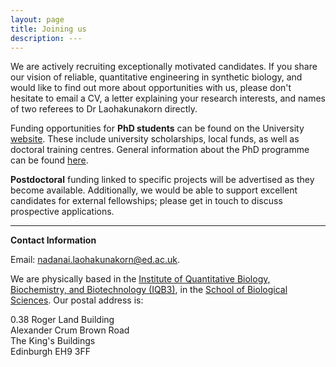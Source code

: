```yaml
---
layout: page
title: Joining us
description: ---
---
```


We are actively recruiting exceptionally motivated candidates. If you share our vision of reliable, quantitative engineering in synthetic biology, and would like to find out more about opportunities with us, please don't hesitate to email a CV, a letter explaining your research interests, and names of two referees to Dr Laohakunakorn directly. 

Funding opportunities for **PhD students** can be found on the University [website](https://www.ed.ac.uk/student-funding/postgraduate). These include university scholarships, local funds, as well as doctoral training centres. General information about the PhD programme can be found [here](https://www.ed.ac.uk/studying/postgraduate/degrees/index.php?r=site/view&id=12).

**Postdoctoral** funding linked to specific projects will be advertised as they become available. Additionally, we would be able to support excellent candidates for external fellowships; please get in touch to discuss prospective applications.

---

**Contact Information**

Email: [nadanai.laohakunakorn@ed.ac.uk](mailto:nadanai.laohakunakorn@ed.ac.uk). 

We are physically based in the [Institute of Quantitative Biology, Biochemistry, and Biotechnology (IQB3)](https://www.ed.ac.uk/biology/structural-molecular-biology), in the [School of Biological Sciences](https://www.ed.ac.uk/biology). Our postal address is:

0.38 Roger Land Building   
Alexander Crum Brown Road  
The King's Buildings  
Edinburgh EH9 3FF





